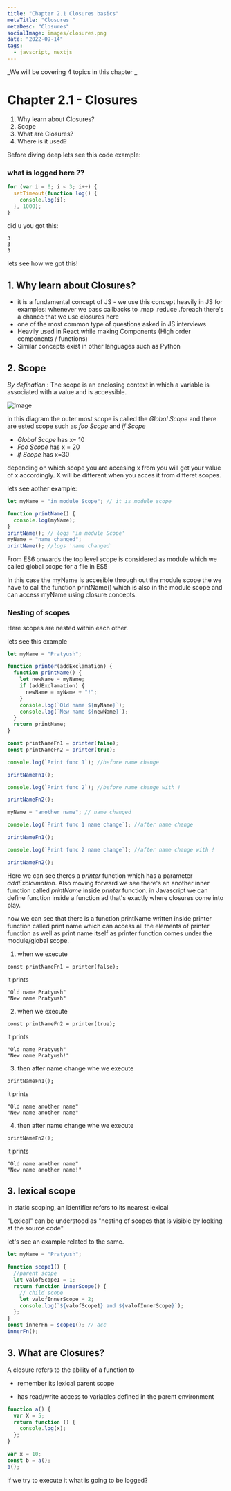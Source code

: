 ```yaml
---
title: "Chapter 2.1 Closures basics"
metaTitle: "Closures "
metaDesc: "Closures"
socialImage: images/closures.png
date: "2022-09-14"
tags:
  - javscript, nextjs
---
```


_We will be covering 4 topics in this chapter _

# Chapter 2.1 - Closures

1. Why learn about Closures?
2. Scope
3. What are Closures?
4. Where is it used?

Before diving deep lets see this code example:

### what is logged here ??

```js
for (var i = 0; i < 3; i++) {
  setTimeout(function log() {
    console.log(i);
  }, 1000);
}
```

did u you got this:

```
3
3
3
```

lets see how we got this!

## 1. Why learn about Closures?

- it is a fundamental concept of JS - we use this concept heavily in JS for examples: whenever we pass callbacks to .map .reduce .foreach there's a chance that we use closures here
- one of the most common type of questions asked in JS interviews
- Heavily used in React while making Components (High order components / functions)
- Similar concepts exist in other languages such as Python

## 2. Scope

_By defination_ : The scope is an enclosing context in which a variable is associated with a value and is accessible.

![Image](https://res.cloudinary.com/dg6y2dtpl/image/upload/v1664534471/just-another-jsblog/scope_r1ukwf.png)

in this diagram the outer most scope is called the _Global Scope_ and there are ested scope such as _foo Scope_ and _if Scope_

- _Global Scope_ has x= 10
- _Foo Scope_ has x = 20
- _if Scope_ has x=30

depending on which scope you are accesing x from you will get your value of x accordingly. X will be different when you acces it from differet scopes.

lets see aother example:

```js
let myName = "in module Scope"; // it is module scope

function printName() {
  console.log(myName);
}
printName(); // logs 'in module Scope'
myName = "name changed";
printName(); //logs 'name changed'
```

From ES6 onwards the top level scope is considered as module which we called global scope for a file in ES5

In this case the myName is accesible through out the module scope the we have to call the function printName() which is also in the module scope and can access myName using closure concepts.

### Nesting of scopes

Here scopes are nested within each other.

lets see this example

```js
let myName = "Pratyush";

function printer(addExclamation) {
  function printName() {
    let newName = myName;
    if (addExclamation) {
      newName = myName + "!";
    }
    console.log(`Old name ${myName}`);
    console.log(`New name ${newName}`);
  }
  return printName;
}

const printNameFn1 = printer(false);
const printNameFn2 = printer(true);

console.log(`Print func 1`); //before name change

printNameFn1();

console.log(`Print func 2`); //before name change with !

printNameFn2();

myName = "another name"; // name changed

console.log(`Print func 1 name change`); //after name change

printNameFn1();

console.log(`Print func 2 name change`); //after name change with !

printNameFn2();
```

Here we can see theres a _printer_ function which has a parameter _addExclaimation_. Also moving forward we see there's an another inner function called _printName_ inside _printer_ function. in Javascript we can define function inside a function ad that's exactly where closures come into play.

now we can see that there is a function printName written inside printer function called print name which can access all the elements of printer function as well as print name itself as printer function comes under the module/global scope.

1. when we execute

```
const printNameFn1 = printer(false);
```

it prints

```
"Old name Pratyush"
"New name Pratyush"
```

2. when we execute

```
const printNameFn2 = printer(true);
```

it prints

```
"Old name Pratyush"
"New name Pratyush!"
```

3. then after name change whe we execute

```
printNameFn1();
```

it prints

```
"Old name another name"
"New name another name"
```

4. then after name change whe we execute

```
printNameFn2();
```

it prints

```
"Old name another name"
"New name another name!"
```

## 3. lexical scope

In static scoping, an identifier refers to its nearest lexical

"Lexical" can be understood as "nesting of scopes that is visible by looking at the source code"

let's see an example related to the same.

```js
let myName = "Pratyush";

function scope1() {
  //parent scope
  let valofScope1 = 1;
  return function innerScope() {
    // child scope
    let valofInnerScope = 2;
    console.log(`${valofScope1} and ${valofInnerScope}`);
  };
}
const innerFn = scope1(); // acc
innerFn();
```

## 3. What are Closures?

A closure refers to the ability of a function to

- remember its lexical parent scope

- has read/write access to variables defined in the parent environment

```js
function a() {
  var X = 5;
  return function () {
    console.log(x);
  };
}

var x = 10;
const b = a();
b();
```

if we try to execute it what is going to be logged?

